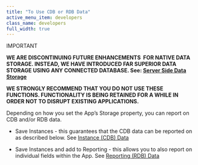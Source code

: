 ```yaml
---
title: "To Use CDB or RDB Data"
active_menu_item: developers
class_name: developers
full_width: true
---
```



IMPORTANT

**WE ARE DISCONTINUING FUTURE ENHANCEMENTS  FOR NATIVE DATA STORAGE. INSTEAD, WE HAVE INTRODUCED FAR SUPERIOR DATA STORAGE USING ANY CONNECTED DATABASE. See: [Server Side Data Storage](../../../../../data-storage/server-side-data-storage/)**

**WE STRONGLY RECOMMEND THAT YOU DO NOT USE THESE FUNCTIONS. FUNCTIONALITY IS BEING RETAINED FOR A WHILE IN ORDER NOT TO DISRUPT EXISTING APPLICATIONS.**

Depending on how you set the App’s Storage property, you can report on CDB and/or RDB data.

 - Save Instances - this guarantees that the CDB data can be reported on as described below. See [Instance (CDB) Data](instance-cdb-data)

 - Save Instances and add to Reporting - this allows you to also report on individual fields within the App. See [Reporting (RDB) Data](reporting-rdb-data)

